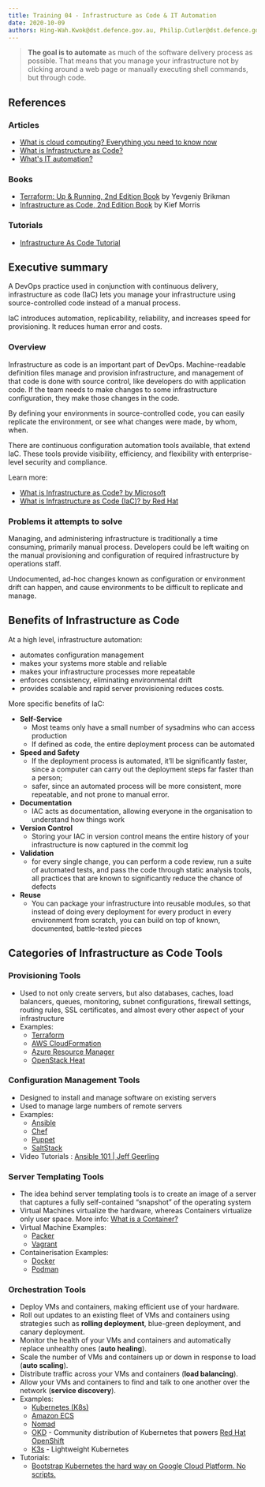 ```yaml
---
title: Training 04 - Infrastructure as Code & IT Automation
date: 2020-10-09
authors: Hing-Wah.Kwok@dst.defence.gov.au, Philip.Cutler@dst.defence.gov.au
---
```


<!-- # Training 04 - Infrastructure as Code & IT Automation -->

> **The goal is to automate** as much of the software delivery process as possible. That means that you manage your infrastructure not by clicking around a web page or manually executing shell commands, but through code.

## References

### Articles

- [What is cloud computing? Everything you need to know now](https://www.infoworld.com/article/2683784/what-is-cloud-computing.html)
- [What is Infrastructure as Code?](https://www.hashicorp.com/resources/what-is-infrastructure-as-code)
- [What's IT automation?](https://www.redhat.com/en/topics/automation/whats-it-automation)

### Books

- [Terraform: Up & Running, 2nd Edition Book](https://learning.oreilly.com/library/view/terraform-up/9781492046899/) by Yevgeniy Brikman
- [Infrastructure as Code, 2nd Edition Book](https://learning.oreilly.com/library/view/infrastructure-as-code/9781098114664/) by Kief Morris

### Tutorials

- [Infrastructure As Code Tutorial](https://github.com/Artemmkin/infrastructure-as-code-tutorial)

## Executive summary

A DevOps practice used in conjunction with continuous delivery, infrastructure as code (IaC) lets you manage your infrastructure using source-controlled code instead of a manual process.

IaC introduces automation, replicability, reliability, and increases speed for provisioning. It reduces human error and costs.

### Overview

Infrastructure as code is an important part of DevOps. Machine-readable definition files manage and provision infrastructure, and management of that code is done with source control, like developers do with application code. If the team needs to make changes to some infrastructure configuration, they make those changes in the code.

By defining your environments in source-controlled code, you can easily replicate the environment, or see what changes were made, by whom, when.

There are continuous configuration automation tools available, that extend IaC. These tools provide visibility, efficiency, and flexibility with enterprise-level security and compliance.

Learn more:

* [What is Infrastructure as Code? by Microsoft](https://docs.microsoft.com/en-us/devops/deliver/what-is-infrastructure-as-code)
* [What is Infrastructure as Code (IaC)? by Red Hat](https://www.redhat.com/en/topics/automation/what-is-infrastructure-as-code-iac)

### Problems it attempts to solve

Managing, and administering infrastructure is traditionally a time consuming, primarily manual process. Developers could be left waiting on the manual provisioning and configuration of required infrastructure by operations staff.

Undocumented, ad-hoc changes known as configuration or environment drift can happen, and cause environments to be difficult to replicate and manage.

## Benefits of Infrastructure as Code

At a high level, infrastructure automation:

* automates configuration management
* makes your systems more stable and reliable
* makes your infrastructure processes more repeatable
* enforces consistency, eliminating environmental drift
* provides scalable and rapid server provisioning reduces costs.

More specific benefits of IaC:

- **Self-Service**
  - Most teams only have a small number of sysadmins who can access production
  - If defined as code, the entire deployment process can be automated
- **Speed and Safety**
  - If the deployment process is automated, it’ll be significantly faster, since a computer can carry out the deployment steps far faster than a person;
  - safer, since an automated process will be more consistent, more repeatable, and not prone to manual error.
- **Documentation**
  - IAC acts as documentation, allowing everyone in the organisation to understand how things work
- **Version Control**
  - Storing your IAC in version control means the entire history of your infrastructure is now captured in the commit log
- **Validation**
  - for every single change, you can perform a code review, run a suite of automated tests, and pass the code through static analysis tools, all practices that are known to significantly reduce the chance of defects
- **Reuse**
  - You can package your infrastructure into reusable modules, so that instead of doing every deployment for every product in every environment from scratch, you can build on top of known, documented, battle-tested pieces

## Categories of Infrastructure as Code Tools

### Provisioning Tools

- Used to not only create servers, but also databases, caches, load balancers, queues, monitoring, subnet configurations, firewall settings, routing rules, SSL certificates, and almost every other aspect of your infrastructure
- Examples:
  - [Terraform](https://www.terraform.io/)
  - [AWS CloudFormation](https://aws.amazon.com/cloudformation/)
  - [Azure Resource Manager](https://azure.microsoft.com/en-au/features/resource-manager/)
  - [OpenStack Heat](https://docs.openstack.org/heat/latest/)

### Configuration Management Tools

- Designed to install and manage software on existing servers
- Used to manage large numbers of remote servers
- Examples:
  - [Ansible](https://www.ansible.com/)
  - [Chef](https://www.chef.io/)
  - [Puppet](https://puppet.com/)
  - [SaltStack](https://www.saltstack.com/)
- Video Tutorials : [Ansible 101 | Jeff Geerling ](https://www.youtube.com/playlist?list=PL2_OBreMn7FqZkvMYt6ATmgC0KAGGJNAN)

### Server Templating Tools

- The idea behind server templating tools is to create an image of a server that captures a fully self-contained “snapshot” of the operating system
- Virtual Machines virtualize the hardware, whereas Containers virtualize only user space. More info: [What is a Container?](https://www.docker.com/resources/what-container)
- Virtual Machine Examples:
  - [Packer](https://www.packer.io/)
  - [Vagrant](https://www.vagrantup.com/)
- Containerisation Examples:
  - [Docker](https://www.docker.com/)
  - [Podman](https://www.podman.io/)

### Orchestration Tools

- Deploy VMs and containers, making efficient use of your hardware.
- Roll out updates to an existing fleet of VMs and containers using strategies such as **rolling deployment**, blue-green deployment, and canary deployment.
- Monitor the health of your VMs and containers and automatically replace unhealthy ones (**auto healing**).
- Scale the number of VMs and containers up or down in response to load (**auto scaling**).
- Distribute traffic across your VMs and containers (**load balancing**).
- Allow your VMs and containers to find and talk to one another over the network (**service discovery**).
- Examples:
  - [Kubernetes (K8s)](https://kubernetes.io/)
  - [Amazon ECS](https://aws.amazon.com/ecs/)
  - [Nomad](https://www.nomadproject.io/)
  - [OKD](https://www.okd.io/) - Community distribution of Kubernetes that powers [Red Hat OpenShift](https://www.openshift.com/)
  - [K3s](https://k3s.io/) - Lightweight Kubernetes
- Tutorials:
  - [Bootstrap Kubernetes the hard way on Google Cloud Platform. No scripts.](https://github.com/kelseyhightower/kubernetes-the-hard-way)
